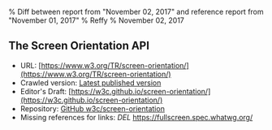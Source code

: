 % Diff between report from "November 02, 2017" and reference report from "November 01, 2017"
% Reffy
% November 02, 2017

## The Screen Orientation API

- URL: [https://www.w3.org/TR/screen-orientation/](https://www.w3.org/TR/screen-orientation/)
- Crawled version: [Latest published version](https://www.w3.org/TR/2017/WD-screen-orientation-20171101/)
- Editor's Draft: [https://w3c.github.io/screen-orientation/](https://w3c.github.io/screen-orientation/)
- Repository: [GitHub w3c/screen-orientation](https://github.com/w3c/screen-orientation)
- Missing references for links: *DEL* https://fullscreen.spec.whatwg.org/


